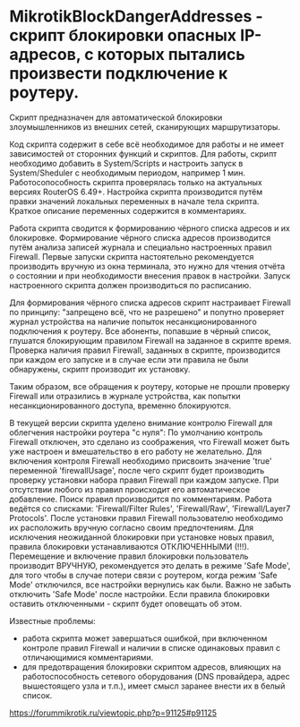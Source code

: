# MikrotikBlockDangerAddresses - скрипт блокировки опасных IP-адресов, с которых пытались произвести подключение к роутеру.

Скрипт предназначен для автоматической блокировки злоумышленников из внешних сетей, сканирующих маршрутизаторы. 

Код скрипта содержит в себе всё необходимое для работы и не имеет зависимостей от сторонних функций и скриптов. 
Для работы, скрипт необходимо добавить в System/Scripts и настроить запуск в System/Sheduler с необходимым периодом, например 1 мин.
Работосопособность скрипта проверялась только на актуальных версиях RouterOS 6.49+.
Настройка скрипта производится путём правки значений локальных переменных в начале тела скрипта.
Краткое описание переменных содержится в комментариях.

Работа скрипта сводится к формированию чёрного списка адресов и их блокировке.
Формирование чёрного списка адресов производится путём анализа записей журнала и специально настроенных правил Firewall.
Первые запуски скрипта настоятельно рекомендуется производить вручную из окна терминала, это нужно для чтения отчёта о состоянии и при необходимости внесения правок в настройки. 
Запуск настроенного скрипта должен производиться по расписанию.

Для формирования чёрного списка адресов скрипт настраивает Firewall по принципу: "запрещено всё, что не разрешено" и попутно проверяет журнал устройства на наличие попыток несанкционированного подключения к роутеру. Все абоненты, попавшие в чёрный список, глушатся блокирующим правилом Firewall на заданное в скрипте время. Проверка наличия правил Firewall, заданных в скрипте, производится при каждом его запуске и в случае если эти правила не были обнаружены, скрипт производит их установку.

Таким образом, все обращения к роутеру, которые не прошли проверку Firewall или отразились в журнале устройства, как попытки несанкционированного доступа, временно блокируются.

В текущей версии  скрипта уделено внимание контролю Firewall для облегчения настройки роутера "с нуля":
По умолчанию контроль Firewall отключен, это сделано из соображения, что Firewall может быть уже настроен и вмешательство в его работу не желательно.
Для включения контроля Firewall необходимо присвоить значение 'true' переменной 'firewallUsage', после чего скрипт будет производить проверку установки набора правил Firewall при каждом запуске. При отсутствии любого из правил происходит его автоматическое добавление. Поиск правил производится по комментариям. Работа ведётся со списками: 'Firewall/Filter Rules', 'Firewall/Raw', 'Firewall/Layer7 Protocols'. После установки правил Firewall пользователю необходимо их расположить вручную согласно своим предпочтениям. Для исключения неожиданной блокировки при установке новых правил, правила блокировки устанавливаются ОТКЛЮЧЕННЫМИ (!!!). Перемещение и включение правил блокировки пользователь производит ВРУЧНУЮ, рекомендуется это делать в режиме 'Safe Mode', для того чтобы в случае потери связи с роутером, когда режим 'Safe Mode' отключился, все настройки вернулись как были. Важно не забыть отключить 'Safe Mode' после настройки. Если правила блокировки оставить отключенными - скрипт будет оповещать об этом.

Известные проблемы:
* работа скрипта может завершаться ошибкой, при включенном контроле правил Firewall и наличии в списке одинаковых правил с отличающимися комментариями.
* для предотвращения блокировки скриптом адресов, влияющих на работоспособность сетевого оборудования (DNS провайдера, адрес вышестоящего узла и т.п.), имеет смысл заранее внести их в белый список.

https://forummikrotik.ru/viewtopic.php?p=91125#p91125
